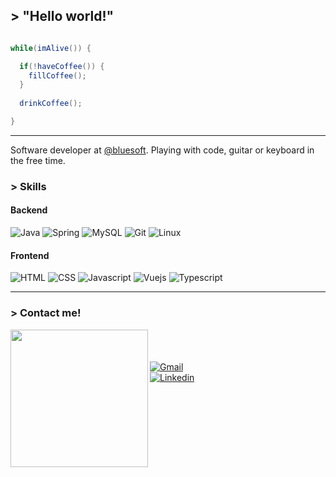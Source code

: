 ## > "Hello world!"

```java

while(imAlive()) {

  if(!haveCoffee()) {
    fillCoffee();
  }
  
  drinkCoffee();

}
```

* * *

Software developer at [@bluesoft](https://github.com/bluesoft). Playing with code, guitar or keyboard in the free time.

### > Skills

#### Backend

![Java](https://img.shields.io/badge/Java-ED8B00?style=for-the-badge&logo=java&logoColor=white)
![Spring](https://img.shields.io/badge/Spring-6DB33F?style=for-the-badge&logo=spring&logoColor=white)
![MySQL](https://img.shields.io/badge/MySQL-00000F?style=for-the-badge&logo=mysql&logoColor=white)
![Git](https://img.shields.io/badge/Git-E34F26?style=for-the-badge&logo=git&logoColor=white)
![Linux](https://img.shields.io/badge/Linux-E34F26?style=for-the-badge&logo=linux&logoColor=black)

#### Frontend

![HTML](https://img.shields.io/badge/HTML5-E34F26?style=for-the-badge&logo=html5&logoColor=white)
![CSS](https://img.shields.io/badge/CSS3-1572B6?style=for-the-badge&logo=css3&logoColor=white)
![Javascript](https://img.shields.io/badge/JavaScript-323330?style=for-the-badge&logo=javascript&logoColor=F7DF1E)
![Vuejs](https://img.shields.io/badge/Vue.js-35495E?style=for-the-badge&logo=vue.js&logoColor=4FC08D)
![Typescript](https://img.shields.io/badge/TypeScript-007ACC?style=for-the-badge&logo=typescript&logoColor=white)

* * *

### > Contact me!

<img align="left" display="inline" width="220" src="https://i.pinimg.com/originals/25/f5/0b/25f50bca01a360d940cf512d2b336871.gif">
<br><br><br>

<a href="https://mail.google.com/mail/?view=cm&source=mailto&to=guilhermevictorrocha@gmail.com">
  <img alt="Gmail" src="https://img.shields.io/badge/Gmail-D14836?style=for-the-badge&logo=gmail&logoColor=white">
</a>

<br>

<a href="https://www.linkedin.com/in/guilherme-victor-lima/">
  <img alt="Linkedin" src="https://img.shields.io/badge/LinkedIn-0077B5?style=for-the-badge&logo=linkedin&logoColor=white">
</a>
